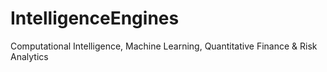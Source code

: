 # IntelligenceEngines
Computational Intelligence, Machine Learning, Quantitative Finance &amp; Risk Analytics
